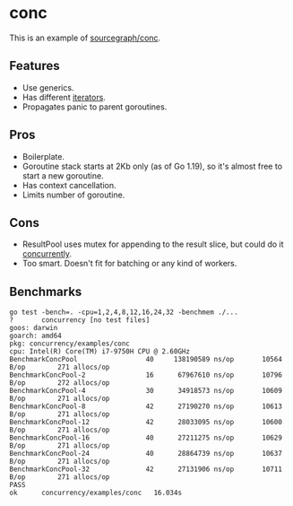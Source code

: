 # conc

This is an example of [sourcegraph/conc](https://github.com/sourcegraph/conc).

## Features

- Use generics.
- Has different [iterators](https://pkg.go.dev/github.com/sourcegraph/conc@v0.3.0/iter).
- Propagates panic to parent goroutines.

## Pros

- Boilerplate.
- Goroutine stack starts at 2Kb only (as of Go 1.19), so it's almost free to start a new goroutine.
- Has context cancellation.
- Limits number of goroutine.

## Cons

- ResultPool uses mutex for appending to the result slice, but could do it [concurrently](https://stackoverflow.com/questions/49879322/can-i-concurrently-write-different-slice-elements).
- Too smart. Doesn't fit for batching or any kind of workers.

## Benchmarks

```shell
go test -bench=. -cpu=1,2,4,8,12,16,24,32 -benchmem ./...
?   	concurrency	[no test files]
goos: darwin
goarch: amd64
pkg: concurrency/examples/conc
cpu: Intel(R) Core(TM) i7-9750H CPU @ 2.60GHz
BenchmarkConcPool       	      40	 138190589 ns/op	   10564 B/op	     271 allocs/op
BenchmarkConcPool-2     	      16	  67967610 ns/op	   10796 B/op	     272 allocs/op
BenchmarkConcPool-4     	      30	  34918573 ns/op	   10609 B/op	     271 allocs/op
BenchmarkConcPool-8     	      42	  27190270 ns/op	   10613 B/op	     271 allocs/op
BenchmarkConcPool-12    	      42	  28033095 ns/op	   10600 B/op	     271 allocs/op
BenchmarkConcPool-16    	      40	  27211275 ns/op	   10629 B/op	     271 allocs/op
BenchmarkConcPool-24    	      40	  28864739 ns/op	   10637 B/op	     271 allocs/op
BenchmarkConcPool-32    	      42	  27131906 ns/op	   10711 B/op	     271 allocs/op
PASS
ok  	concurrency/examples/conc	16.034s
```
